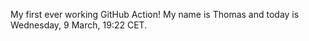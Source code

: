 My first ever working GitHub Action!
My name is Thomas and today is Wednesday, 9 March, 19:22 CET. 
